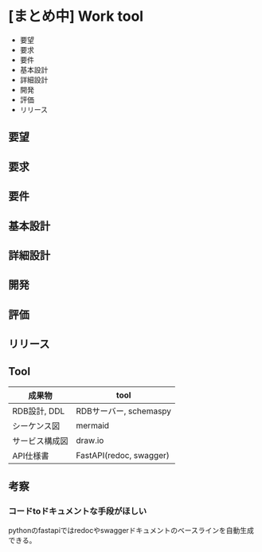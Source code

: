 # [まとめ中] Work tool

- 要望
- 要求
- 要件
- 基本設計
- 詳細設計
- 開発
- 評価
- リリース

## 要望

## 要求

## 要件

## 基本設計

## 詳細設計

## 開発

## 評価

## リリース


## Tool
| 成果物         | tool                    |
| -------------- | ----------------------- |
| RDB設計, DDL   | RDBサーバー, schemaspy  |
| シーケンス図   | mermaid                 |
| サービス構成図 | draw.io                 |
| API仕様書      | FastAPI(redoc, swagger) |

## 考察
### コードtoドキュメントな手段がほしい
pythonのfastapiではredocやswaggerドキュメントのベースラインを自動生成できる。
